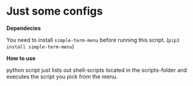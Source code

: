 # Just some configs

**Dependecies**

You need to install `simple-term-menu` before running this script. (`pip3 install simple-term-menu`)

**How to use**

python script just lists out shell-scripts located in the scripts-folder and executes the script you pick from the menu.

